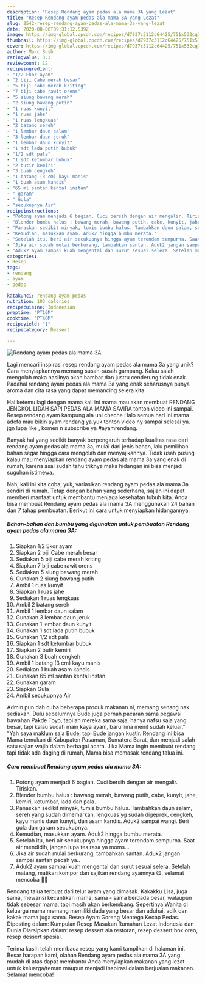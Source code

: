 ```yaml
---
description: "Resep Rendang ayam pedas ala mama 3A yang Lezat"
title: "Resep Rendang ayam pedas ala mama 3A yang Lezat"
slug: 2542-resep-rendang-ayam-pedas-ala-mama-3a-yang-lezat
date: 2020-08-06T09:31:12.539Z
image: https://img-global.cpcdn.com/recipes/d7937c3112c64425/751x532cq70/rendang-ayam-pedas-ala-mama-3a-foto-resep-utama.jpg
thumbnail: https://img-global.cpcdn.com/recipes/d7937c3112c64425/751x532cq70/rendang-ayam-pedas-ala-mama-3a-foto-resep-utama.jpg
cover: https://img-global.cpcdn.com/recipes/d7937c3112c64425/751x532cq70/rendang-ayam-pedas-ala-mama-3a-foto-resep-utama.jpg
author: Marc Bush
ratingvalue: 3.3
reviewcount: 12
recipeingredient:
- "1/2 Ekor ayam"
- "2 biji Cabe merah besar"
- "5 biji cabe merah kriting"
- "7 biji cabe rawit orens"
- "5 siung bawang merah"
- "2 siung bawang putih"
- "1 ruas kunyit"
- "1 ruas jahe"
- "1 ruas lengkuas"
- "2 batang sereh"
- "1 lembar daun salam"
- "3 lembar daun jeruk"
- "1 lembar daun kunyit"
- "1 sdt lada putih bubuk"
- "1/2 sdt pala"
- "1 sdt ketumbar bubuk"
- "2 butir kemiri"
- "3 buah cengkeh"
- "1 batang (3 cm) kayu manis"
- "1 buah asam kandis"
- "65 ml santan kental instan"
- " garam"
- " Gula"
- "secukupnya Air"
recipeinstructions:
- "Potong ayam menjadi 6 bagian. Cuci bersih dengan air mengalir. Tiriskan."
- "Blender bumbu halus : bawang merah, bawang putih, cabe, kunyit, jahe, kemiri, ketumbar, lada dan pala."
- "Panaskan sedikit minyak, tumis bumbu halus. Tambahkan daun salam, sereh yang sudah dimemarkan, lengkuas yg sudah digeprek, cengkeh, kayu manis daun kunyit, dan asam kandis. Aduk2 sampai wangi. Beri gula dan garam secukupnya."
- "Kemudian, masukkan ayam. Aduk2 hingga bumbu merata."
- "Setelah itu, beri air secukupnya hingga ayam terendam sempurna. Saat air mendidih, jangan lupa tes rasa ya moms..."
- "Jika air sudah mulai berkurang, tambahkan santan. Aduk2 jangan sampai santan pecah ya.."
- "Aduk2 ayam sampai kuah mengental dan surut sesuai selera. Setelah matang, matikan kompor dan sajikan rendang ayamnya 😋. selamat mencoba 🙏🥰"
categories:
- Resep
tags:
- rendang
- ayam
- pedas

katakunci: rendang ayam pedas 
nutrition: 103 calories
recipecuisine: Indonesian
preptime: "PT16M"
cooktime: "PT40M"
recipeyield: "1"
recipecategory: Dessert

---
```



![Rendang ayam pedas ala mama 3A](https://img-global.cpcdn.com/recipes/d7937c3112c64425/751x532cq70/rendang-ayam-pedas-ala-mama-3a-foto-resep-utama.jpg)

Lagi mencari inspirasi resep rendang ayam pedas ala mama 3a yang unik? Cara menyiapkannya memang susah-susah gampang. Kalau salah mengolah maka hasilnya akan hambar dan justru cenderung tidak enak. Padahal rendang ayam pedas ala mama 3a yang enak seharusnya punya aroma dan cita rasa yang dapat memancing selera kita.

Hai ketemu lagi dengan mama kali ini mama mau akan membuat RENDANG JENGKOL LIDAH SAPI PEDAS ALA MAMA SAVIRA tonton video ini sampai. Resep rendang ayam kampung ala uni cheche Halo semua.hari ini mama adefa mau bikin ayam rendang ya.yuk tonton video ny sampai selesai ya. jgn lupa like , komen n subscribe ya #ayamrendang.

Banyak hal yang sedikit banyak berpengaruh terhadap kualitas rasa dari rendang ayam pedas ala mama 3a, mulai dari jenis bahan, lalu pemilihan bahan segar hingga cara mengolah dan menyajikannya. Tidak usah pusing kalau mau menyiapkan rendang ayam pedas ala mama 3a yang enak di rumah, karena asal sudah tahu triknya maka hidangan ini bisa menjadi suguhan istimewa.


Nah, kali ini kita coba, yuk, variasikan rendang ayam pedas ala mama 3a sendiri di rumah. Tetap dengan bahan yang sederhana, sajian ini dapat memberi manfaat untuk membantu menjaga kesehatan tubuh kita. Anda bisa membuat Rendang ayam pedas ala mama 3A menggunakan 24 bahan dan 7 tahap pembuatan. Berikut ini cara untuk menyiapkan hidangannya.

<!--inarticleads1-->

##### Bahan-bahan dan bumbu yang digunakan untuk pembuatan Rendang ayam pedas ala mama 3A:

1. Siapkan 1/2 Ekor ayam
1. Siapkan 2 biji Cabe merah besar
1. Sediakan 5 biji cabe merah kriting
1. Siapkan 7 biji cabe rawit orens
1. Sediakan 5 siung bawang merah
1. Gunakan 2 siung bawang putih
1. Ambil 1 ruas kunyit
1. Siapkan 1 ruas jahe
1. Sediakan 1 ruas lengkuas
1. Ambil 2 batang sereh
1. Ambil 1 lembar daun salam
1. Gunakan 3 lembar daun jeruk
1. Gunakan 1 lembar daun kunyit
1. Gunakan 1 sdt lada putih bubuk
1. Gunakan 1/2 sdt pala
1. Siapkan 1 sdt ketumbar bubuk
1. Siapkan 2 butir kemiri
1. Gunakan 3 buah cengkeh
1. Ambil 1 batang (3 cm) kayu manis
1. Sediakan 1 buah asam kandis
1. Gunakan 65 ml santan kental instan
1. Gunakan  garam
1. Siapkan  Gula
1. Ambil secukupnya Air


Admin pun dah cuba beberapa produk makanan ni, memang senang nak sediakan. Dulu sebelumnya Bude juga pernah pacaran sama pegawai bawahan Pakde Toyo, tapi ah mereka sama saja, hanya nafsu saja yang besar, tapi kalau sudah main kaya ayam, baru lima menit sudah keluar.&#34; &#34;Yah saya maklum saja Bude, tapi Bude jangan kuatir. Rendang ini bisa Mama temukan di Kabupaten Pasaman, Sumatera Barat, dan menjadi salah satu sajian wajib dalam berbagai acara. Jika Mama ingin membuat rendang tapi tidak ada daging di rumah, Mama bisa memasak rendang talua ini. 

<!--inarticleads2-->

##### Cara membuat Rendang ayam pedas ala mama 3A:

1. Potong ayam menjadi 6 bagian. Cuci bersih dengan air mengalir. Tiriskan.
1. Blender bumbu halus : bawang merah, bawang putih, cabe, kunyit, jahe, kemiri, ketumbar, lada dan pala.
1. Panaskan sedikit minyak, tumis bumbu halus. Tambahkan daun salam, sereh yang sudah dimemarkan, lengkuas yg sudah digeprek, cengkeh, kayu manis daun kunyit, dan asam kandis. Aduk2 sampai wangi. Beri gula dan garam secukupnya.
1. Kemudian, masukkan ayam. Aduk2 hingga bumbu merata.
1. Setelah itu, beri air secukupnya hingga ayam terendam sempurna. Saat air mendidih, jangan lupa tes rasa ya moms...
1. Jika air sudah mulai berkurang, tambahkan santan. Aduk2 jangan sampai santan pecah ya..
1. Aduk2 ayam sampai kuah mengental dan surut sesuai selera. Setelah matang, matikan kompor dan sajikan rendang ayamnya 😋. selamat mencoba 🙏🥰


Rendang talua terbuat dari telur ayam yang dimasak. Kakakku Lisa, juga sama, mewarisi kecantikan mama, sama - sama berdada besar, walaupun tidak sebesar mama, tapi masih akan berkembang. Sepertinya Wanita di keluarga mama memang memiliki dada yang besar dan aduhai, adik dan kakak mama juga sama. Resep Ayam Goreng Mentega Kecap Pedas. Diposting dalam: Kumpulan Resep Masakan Rumahan Lezat Indonesia dan Dunia Diarsipkan dalam: resep dessert ala restoran, resep dessert box oreo, resep dessert spesial. 

Terima kasih telah membaca resep yang kami tampilkan di halaman ini. Besar harapan kami, olahan Rendang ayam pedas ala mama 3A yang mudah di atas dapat membantu Anda menyiapkan makanan yang lezat untuk keluarga/teman maupun menjadi inspirasi dalam berjualan makanan. Selamat mencoba!
